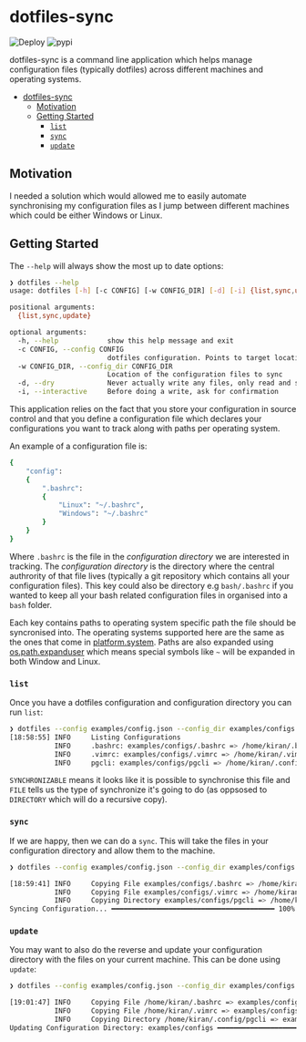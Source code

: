 # dotfiles-sync

![Deploy](https://github.com/kiran94/dotfiles-sync/workflows/Deploy/badge.svg) ![pypi](https://img.shields.io/pypi/v/dotfiles-sync)

dotfiles-sync is a command line application which helps manage configuration files (typically dotfiles) across different machines and operating systems. 

- [dotfiles-sync](#dotfiles-sync)
  - [Motivation](#motivation)
  - [Getting Started](#getting-started)
    - [`list`](#list)
    - [`sync`](#sync)
    - [`update`](#update)

## Motivation

I needed a solution which would allowed me to easily automate synchronising my configuration files as I jump between different machines which could be either Windows or Linux.

## Getting Started

The `--help` will always show the most up to date options:

```sh
❯ dotfiles --help
usage: dotfiles [-h] [-c CONFIG] [-w CONFIG_DIR] [-d] [-i] {list,sync,update} ...

positional arguments:
  {list,sync,update}

optional arguments:
  -h, --help            show this help message and exit
  -c CONFIG, --config CONFIG
                        dotfiles configuration. Points to target locations.
  -w CONFIG_DIR, --config_dir CONFIG_DIR
                        Location of the configuration files to sync
  -d, --dry             Never actually write any files, only read and show me what you would have done
  -i, --interactive     Before doing a write, ask for confirmation
```

This application relies on the fact that you store your configuration in source control and that you define a configuration file which declares your configurations you want to track along with paths per operating system. 

An example of a configuration file is:

```sh
{
    "config": 
    {
        ".bashrc": 
        {
            "Linux": "~/.bashrc",
            "Windows": "~/.bashrc"
        }
    }
}
```

Where `.bashrc` is the file in the *configuration directory* we are interested in tracking. The *configuration directory* is the directory where the central authrority of that file lives (typically a git repository which contains all your configuration files). This key could also be directory e.g `bash/.bashrc` if you wanted to keep all your bash related configuration files in organised into a `bash` folder.

Each key contains paths to operating system specific path the file should be syncronised into. The operating systems supported here are the same as the ones that come in [platform.system](https://docs.python.org/3/library/platform.html#platform.system). Paths are also expanded using [os.path.expanduser](https://docs.python.org/3/library/os.path.html#os.path.expanduser) which means special symbols like `~` will be expanded in both Window and Linux.

### `list`

Once you have a dotfiles configuration and configuration directory you can run `list`:

```sh
❯ dotfiles --config examples/config.json --config_dir examples/configs list
[18:58:55] INFO     Listing Configurations
           INFO     .bashrc: examples/configs/.bashrc => /home/kiran/.bashrc (ConfigurationMatchStatus.SYNCHRONIZABLE | ConfigurationFileType.FILE)
           INFO     .vimrc: examples/configs/.vimrc => /home/kiran/.vimrc (ConfigurationMatchStatus.SYNCHRONIZABLE | ConfigurationFileType.FILE)
           INFO     pgcli: examples/configs/pgcli => /home/kiran/.config/pgcli (ConfigurationMatchStatus.SYNCHRONIZABLE | ConfigurationFileType.DIRECTORY)
```

`SYNCHRONIZABLE` means it looks like it is possible to synchronise this file and `FILE` tells us the type of synchronize it's going to do (as oppsosed to `DIRECTORY` which will do a recursive copy).

### `sync`

If we are happy, then we can do a `sync`. This will take the files in your configuration directory and allow them to the machine.

```sh
❯ dotfiles --config examples/config.json --config_dir examples/configs sync

[18:59:41] INFO     Copying File examples/configs/.bashrc => /home/kiran/.bashrc
           INFO     Copying File examples/configs/.vimrc => /home/kiran/.vimrc
           INFO     Copying Directory examples/configs/pgcli => /home/kiran/.config/pgcli
Syncing Configuration... ━━━━━━━━━━━━━━━━━━━━━━━━━━━━━━━━━━━━━━━━ 100% 0:00:00
```

### `update`

You may want to also do the reverse and update your configuration directory with the files on your current machine. This can be done using `update`:

```sh
❯ dotfiles --config examples/config.json --config_dir examples/configs update

[19:01:47] INFO     Copying File /home/kiran/.bashrc => examples/configs/.bashrc
           INFO     Copying File /home/kiran/.vimrc => examples/configs/.vimrc
           INFO     Copying Directory /home/kiran/.config/pgcli => examples/configs/pgcli
Updating Configuration Directory: examples/configs ━━━━━━━━━━━━━━━━━━━━━━━━━━━━━━━━━━━━━━━━ 100% 0:00:00
```